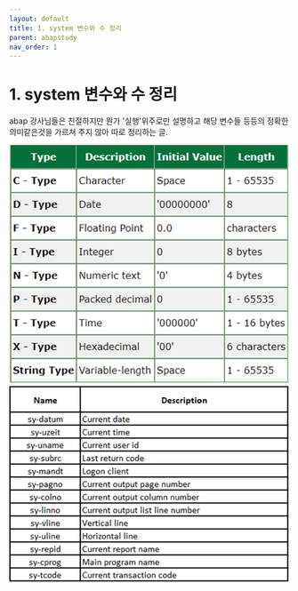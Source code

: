 ```yaml
---
layout: default
title: 1. system 변수와 수 정리
parent: abapstudy
nav_order: 1
---
```

# 1. system 변수와 수 정리

abap 강사님들은 친절하지만 뭔가 '실행'위주로만 설명하고 해당 변수들 등등의 정확한 의미같은것을 가르쳐 주지 않아 따로 정리하는 글.

![Untitled](./abapstudy_img/abapstudy_1.png)
![Untitled](./abapstudy_img/abapstudy_2.png)
